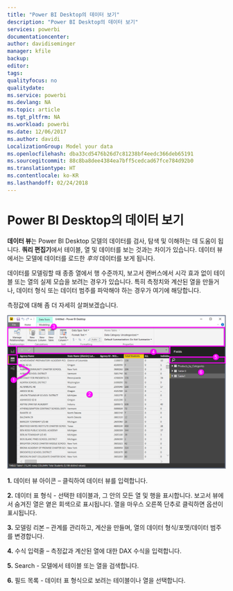 ```yaml
---
title: "Power BI Desktop의 데이터 보기"
description: "Power BI Desktop의 데이터 보기"
services: powerbi
documentationcenter: 
author: davidiseminger
manager: kfile
backup: 
editor: 
tags: 
qualityfocus: no
qualitydate: 
ms.service: powerbi
ms.devlang: NA
ms.topic: article
ms.tgt_pltfrm: NA
ms.workload: powerbi
ms.date: 12/06/2017
ms.author: davidi
LocalizationGroup: Model your data
ms.openlocfilehash: dba33cd5476b26d7c81238bf4eedc366deb65191
ms.sourcegitcommit: 88c8ba8dee4384ea7bff5cedcad67fce784d92b0
ms.translationtype: HT
ms.contentlocale: ko-KR
ms.lasthandoff: 02/24/2018
---
```

# <a name="data-view-in-power-bi-desktop"></a>Power BI Desktop의 데이터 보기
**데이터 뷰**는 Power BI Desktop 모델의 데이터를 검사, 탐색 및 이해하는 데 도움이 됩니다. **쿼리 편집기**에서 테이블, 열 및 데이터를 보는 것과는 차이가 있습니다. 데이터 뷰에서는 모델에 데이터를 로드한 *후의* 데이터를 보게 됩니다.

데이터를 모델링할 때 종종 열에서 행 수준까지, 보고서 캔버스에서 시각 효과 없이 테이블 또는 열의 실제 모습을 보려는 경우가 있습니다. 특히 측정치와 계산된 열을 만들거나, 데이터 형식 또는 데이터 범주를 파악해야 하는 경우가 여기에 해당합니다.

측정값에 대해 좀 더 자세히 살펴보겠습니다.

![](media/desktop-data-view/dataview_fullscreen.png)

**1.** 데이터 뷰 아이콘 – 클릭하여 데이터 뷰를 입력합니다.

**2.** 데이터 표 형식 - 선택한 테이블과, 그 안의 모든 열 및 행을 표시합니다. 보고서 뷰에서 숨겨진 열은 옅은 회색으로 표시됩니다. 열을 마우스 오른쪽 단추로 클릭하면 옵션이 표시됩니다.

**3.** 모델링 리본 – 관계를 관리하고, 계산을 만들며, 열의 데이터 형식/포맷/데이터 범주를 변경합니다.

**4.** 수식 입력줄 – 측정값과 계산된 열에 대한 DAX 수식을 입력합니다.

**5.** Search - 모델에서 테이블 또는 열을 검색합니다.

**6.** 필드 목록 - 데이터 표 형식으로 보려는 테이블이나 열을 선택합니다.

